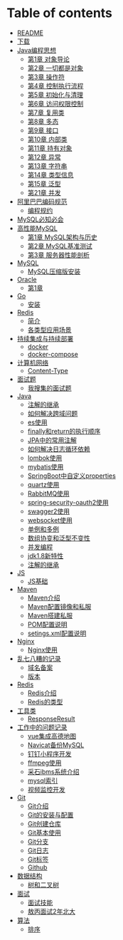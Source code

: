 # Table of contents

* [README](README.md)
* [下载](download.md)
* [Java编程思想]()
  * [第1章 对象导论](book/tij/1.md)
  * [第2章 一切都是对象](book/tij/2.md)
  * [第3章 操作符](book/tij/3.md)
  * [第4章 控制执行流程](book/tij/4.md)
  * [第5章 初始化与清理](book/tij/5.md)
  * [第6章 访问权限控制](book/tij/6.md)
  * [第7章 复用类](book/tij/7.md)
  * [第8章 多态](book/tij/8.md)
  * [第9章 接口](book/tij/9.md)
  * [第10章 内部类](book/tij/10.md)
  * [第11章 持有对象](book/tij/11.md)
  * [第12章 异常](book/tij/12.md)
  * [第13章 字符串](book/tij/13.md)
  * [第14章 类型信息](book/tij/14.md)
  * [第15章 泛型](book/tij/15.md)
  * [第21章 并发](book/tij/21.md)
* [阿里巴巴编码规范](book/alibaba/README.md)
  * [编程规约](book/alibaba/1.md)
* [MySQL必知必会](book/mysqlbzbh.md)
* [高性能MySQL]()
  * [第1章 MySQL架构与历史](book/hpmysql/1.md)
  * [第2章 MySQL基准测试](book/hpmysql/2.md)
  * [第3章 服务器性能剖析](book/hpmysql/3.md)
* [MySQL]()
  * [MySQL压缩版安装](mysql/install.md)  
* [Oracle]()
  * [第1章](oracle/install.md)
* [Go]()
  * [安装](go/install.md)  
* [Redis]()
  * [简介](redis/jieshao.md)
  * [各类型应用场景](redis/use.md)
* [持续集成与持续部署]()
  * [docker](cicd/docker.md)
  * [docker-compose](cicd/docker-compose.md) 
* [计算机网络]()
  * [Content-Type](internet/http.md) 
* [面试题]()
  * [我搜集的面试题](interview/README.md)   
* [Java]()
  * [注解的继承](java/annotation.md)
  * [如何解决跨域问题](java/cors.md)
  * [es使用](java/elasticsearch.md)  
  * [finally和return的执行顺序](java/finally.md)
  * [JPA中的常用注解](java/javax-persistence.md)    
  * [如何解决日志循环依赖](java/log.md)
  * [lombok使用](java/lombok.md)    
  * [mybatis使用](java/mybatis.md)
  * [SpringBoot中自定义properties](java/properties.md)
  * [quartz使用](java/quartz.md)  
  * [RabbitMQ使用](java/rabbitMQ.md)
  * [spring-security-oauth2使用](java/spring-security-oauth2.md)    
  * [swagger2使用](java/swagger.md)
  * [websocket使用](java/websocket.md)        
  * [单例和多例](java/singleton_prototype.md)
  * [数组协变和泛型不变性](java/mutable.md)
  * [并发编程](java/concurrent.md)
  * [jdk1.8新特性](java/jdk1.8.md)
  * [注解的继承](java/RBAC.md)
* [JS]()
  * [JS基础](js/README.md)  
* [Maven]()
  * [Maven介绍](maven/README.md)
  * [Maven配置镜像和私服](maven/config.md)
  * [Maven搭建私服](maven/nexus.md)
  * [POM配置说明](maven/pom.md)  
  * [setings.xml配置说明](maven/settings.md)
* [Nginx]()
  * [Nginx使用](nginx/README.md)
* [乱七八糟的记录]()
  * [域名备案](others/icp.md)
  * [版本](others/banben.md)
* [Redis]()
  * [Redis介绍](redis/jieshao.md)  
  * [Redis的类型](redis/use.md)  
* [工具类]()
  * [ResponseResult](utils/ResponseResult.md)  
* [工作中的问题记录]()
  * [vue集成高德地图](work/amap.md)    
  * [Navicat备份MySQL](work/backup.md)    
  * [钉钉小程序开发](work/dingtalk.md)    
  * [ffmpeg使用](work/ffmpeg.md)  
  * [采石ibms系统介绍](work/ibms.md)  
  * [mysql索引](work/mysqlindex.md)  
  * [视频监控开发](work/video.md)  
* [Git]()
  * [Git介绍](git/jieshao.md)
  * [Git的安装与配置](git/config.md)
  * [Git创建仓库](git/repo.md)  
  * [Git基本使用](git/base.md)
  * [Git分支](git/repo.md)    
  * [Git日志](git/log.md)
  * [Git标签](git/tag.md)    
  * [Github](git/github.md)     
* [数据结构]()
  * [树和二叉树](datastructure/tree.md)  
* [面试]()
  * [面试技能](interview/README.md)  
  * [敖丙面试2年北大](interview/aobing_qinghua.md)  
* [算法]() 
  * [排序](algorithm/sort.md) 